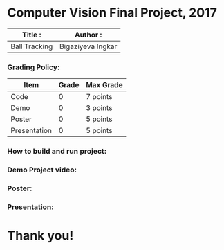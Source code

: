 # Computer Vision Final Project, 2017

| Title :                        |  Author :          |
| ------------------------------ | ------------------ |
| Ball Tracking                  |  Bigaziyeva Ingkar |


### Grading Policy:
| Item          | Grade | Max Grade  |
| ------------- | ----- | ---------- |
| Code          | 0     | 7 points   |
| Demo          | 0     | 3 points   |
| Poster        | 0     | 5 points   |
| Presentation  | 0     | 5 points   |


### How to build and run project:


### Demo Project video:


### Poster:


### Presentation:


# Thank you!

